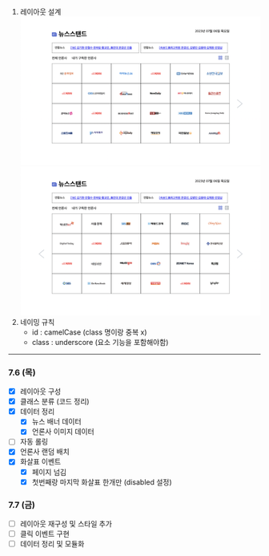 1. 레이아웃 설계
   ![UI - 1](./docs/test1.png)
   ![UI - 2](./docs/test2.png)
2. 네이밍 규칙
    - id : camelCase (class 명이랑 중복 x)
    - class : underscore (요소 기능을 포함해야함)

---

### 7.6 (목)

-   [x] 레이아웃 구성
-   [x] 클래스 분류 (코드 정리)
-   [x] 데이터 정리
    -   [x] 뉴스 배너 데이터
    -   [x] 언론사 이미지 데이터
-   [ ] 자동 롤링
-   [x] 언론사 랜덤 배치
-   [x] 화살표 이벤트
    -   [x] 페이지 넘김
    -   [x] 첫번째랑 마지막 화살표 한개만 (disabled 설정)

### 7.7 (금)

-   [ ] 레이아웃 재구성 및 스타일 추가
-   [ ] 클릭 이벤트 구현
-   [ ] 데이터 정리 및 모듈화
